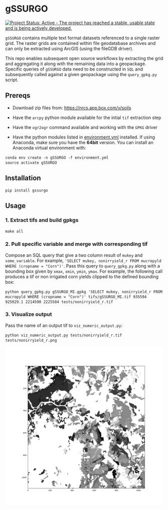 # gSSURGO

[![Project Status: Active - The project has reached a stable, usable state and is being actively developed.](http://www.repostatus.org/badges/latest/active.svg)](http://www.repostatus.org/#active)

`gSSURGO` contains multiple text format datasets referenced to a single raster grid. The raster grids are contained within file geodatabase archives and  can only be extracted using ArcGIS (using the fileGDB driver).

This repo enables subsequent open source workflows by extracting the grid and aggregating it along with the remaining data into a geopackage. Specific queries of `gSSURGO` data need to be constructed in `SQL` and subsequently called against a given geopackage using the `query_gpkg.py` script.

## Prereqs

* Download zip files from: https://nrcs.app.box.com/v/soils

* Have the `arcpy` python module available for the intial `tif` extraction step

* Have the `ogr2ogr` command available and working with the `GPKG` driver

* Have the python modules listed in [environment.yml](environment.yml) installed. If using Anaconda, make sure you have the **64bit** version. You can install an Anaconda virtual environment with:

```
conda env create -n gSSURGO -f environment.yml
source activate gSSURGO
```

## Installation

```
pip install gssurgo
```

## Usage

### 1. Extract tifs and build gpkgs

`make all`

### 2. Pull specific variable and merge with corresponding tif

Compose an SQL query that give a two column result of `mukey` and `some_variable`. For example, `'SELECT mukey, nonirryield_r FROM mucropyld WHERE (cropname = "Corn")'`. Pass this query to `query_gpkg.py` along with a bounding box given by `xmax`, `xmin`, `ymin`, `ymax`. For example, the following call produces a tif or non irrigated corn yields clipped to the defined bounding box:

```
python query_gpkg.py gSSURGO_MI.gpkg 'SELECT mukey, nonirryield_r FROM mucropyld WHERE (cropname = "Corn")' tifs/gSSURGO_MI.tif 935594 925029.1 2214590 2225584 tests/nonirryield_r.tif
```

### 3. Visualize output

Pass the name of an output tif to `viz_numeric_output.py`:

```
python viz_numeric_output.py tests/nonirryield_r.tif tests/nonirryield_r.png
```

![](tests/nonirryield_r.png)

